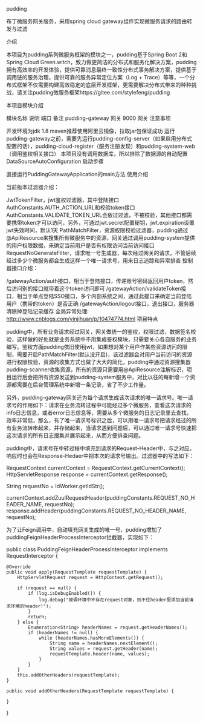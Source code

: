 pudding

布丁微服务网关服务，采用spring cloud gateway组件实现微服务请求的路由转发与过滤

介绍

本项目为pudding系列微服务框架的模块之一，pudding基于Spring Boot 2和Spring Cloud Green.witch，致力做更简洁的分布式和服务化解决方案，pudding拥有高效率的开发体验，提供可靠消息最终一致性分布式事务解决方案，提供基于调用链的服务治理，提供可靠的服务异常定位方案（Log + Trace）等等，一个分布式框架不仅需要构建高效稳定的底层开发框架，更需要解决分布式带来的种种挑战，请关注pudding微服务框架https://gitee.com/stylefeng/pudding

本项目模块介绍

模块名称	说明	端口	备注
pudding-gateway	网关	9000	网关
注意事项

开发环境为jdk 1.8
maven推荐使用阿里云镜像，拉取jar包保证成功
运行pudding-gateway之前，需要先运行pudding-config-server（如果启用分布式配置的话），pudding-cloud-register（服务注册发现）和pudding-system-web（调用鉴权相关接口）
本项目没有调用数据库，所以排除了数据源的自动配置DataSourceAutoConfiguration
启动步骤

直接运行PuddingGatewayApplication的main方法
使用介绍

当前版本过滤器介绍：

JwtTokenFilter，jwt鉴权过滤器，其中登陆接口AuthConstants.AUTH_ACTION_URL和校验token接口AuthConstants.VALIDATE_TOKEN_URL会放过过滤，不被校验，其他接口都需要携带token才可以访问，另外，可通过jwt.secret配置秘钥，jwt.expiration设置jwt失效时间，默认1天
PathMatchFilter，资源权限校验过滤器，pudding通过@ApiResource来搜集所有微服务中的资源，网关通过调用pudding-system提供的用户权限数据，来确定当前用户是否有权限访问当前访问接口
RequestNoGenerateFilter，请求唯一号生成器，每次经过网关的请求，不管后续经过多少个微服务都会生成这样一个唯一请求号，用来日志追踪和异常排查
控制器接口介绍：

/gatewayAction/auth接口，相当于登陆接口，传递账号密码返回用户token，然后访问别的接口就带着这个token访问即可
/gatewayAction/validateToken接口，相当于单点登陆SSO接口，多个内部系统之间，通过此接口来确定当前登陆用户（携带的token）是否正确
/gatewayAction/logout接口，退出接口，服务器清除掉登陆记录缓存 全局异常处理: http://www.cnblogs.com/yinjihuan/p/10474774.html
项目特点

pudding中，所有业务请求经过网关，网关做统一的鉴权，权限过滤，数据签名校验，这样做的好处就是业务系统中不用集成鉴权模块，只需要关心各自服务的业务编写。鉴权方面pudding依旧使用jwt，如果想对某个用户作某些资源访问的限制，需要开启PathMatchFilter(默认没开启)，该过滤器会对用户当前访问的资源进行权限校验，资源的收集方式也做了大大的简化，pudding中通过资源搜集器pudding-scanner收集资源，所有的资源只需要用@ApiResource注解标识，项目运行后会把所有资源发送到pudding-system服务中，对比以往的每新增一个资源都需要在后台管理系统中新增一条记录，省了不少工作量。

另外，pudding-gateway网关还为每个请求生成该次请求的唯一请求号。唯一请求号的作用如下：请求在业务流转过程中可能经过多个微服务，查看这次请求的info日志信息，或者error日志信息等，需要从多个微服务的日志记录里去查找，效率非常低，那么，有了唯一请求号标识之后，可以用唯一请求号把请求经过的所有业务流转串起来，并存储起来，当请求遇到问题后，可以通过唯一请求号快速把这次请求的所有日志搜集并展示起来，从而方便排查问题。

pudding中，请求号在中转过程中填充到请求的Request-Header中，与之对应，响应时也会在Response-Hedaer中把本次的请求号输出。过滤器中的写法如下：

RequestContext currentContext = RequestContext.getCurrentContext();
HttpServletResponse response = currentContext.getResponse();

String requestNo = IdWorker.getIdStr();

currentContext.addZuulRequestHeader(puddingConstants.REQUEST_NO_HEADER_NAME, requestNo);
response.addHeader(puddingConstants.REQUEST_NO_HEADER_NAME, requestNo);

为了让Feign调用中，自动填充网关生成的唯一号，pudding增加了puddingFeignHeaderProcessInterceptor拦截器，实现如下：

public class PuddingFeignHeaderProcessInterceptor implements RequestInterceptor {

    @Override
    public void apply(RequestTemplate requestTemplate) {
        HttpServletRequest request = HttpContext.getRequest();

        if (request == null) {
            if (log.isDebugEnabled()) {
                log.debug("被调环境中不存在request对象，则不往header里添加当前请求环境的header!");
            }
            return;
        } else {
            Enumeration<String> headerNames = request.getHeaderNames();
            if (headerNames != null) {
                while (headerNames.hasMoreElements()) {
                    String name = headerNames.nextElement();
                    String values = request.getHeader(name);
                    requestTemplate.header(name, values);
                }
            }
        }
        this.addOtherHeaders(requestTemplate);
    }

    public void addOtherHeaders(RequestTemplate requestTemplate) {
    
    }
}